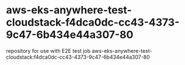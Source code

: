 # aws-eks-anywhere-test-cloudstack-f4dca0dc-cc43-4373-9c47-6b434e44a307-80
repository for use with E2E test job aws-eks-anywhere-test-cloudstack:f4dca0dc-cc43-4373-9c47-6b434e44a307-80
